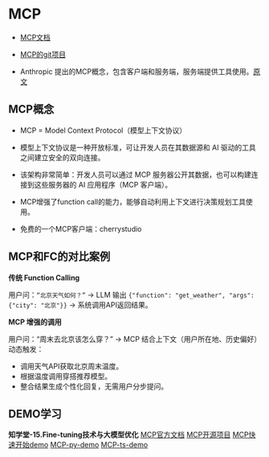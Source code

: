 # MCP

- [MCP文档](https://modelcontextprotocol.io/quickstart/server)

- [MCP的git项目](https://github.com/modelcontextprotocol/)

- Anthropic 提出的MCP概念，包含客户端和服务端，服务端提供工具使用。[原文](https://www.anthropic.com/news/model-context-protocol)

## MCP概念

- MCP = Model Context Protocol（模型上下文协议）

- 模型上下文协议是一种开放标准，可让开发人员在其数据源和 AI 驱动的工具之间建立安全的双向连接。

- 该架构非常简单：开发人员可以通过 MCP 服务器公开其数据，也可以构建连接到这些服务器的 AI 应用程序（MCP 客户端）。

- MCP增强了function call的能力，能够自动利用上下文进行决策规划工具使用。

- 免费的一个MCP客户端：cherrystudio

## MCP和FC的对比案例
**传统 Function Calling**

用户问：`“北京天气如何？”` → LLM 输出 `{"function": "get_weather", "args": {"city": "北京"}}` → 系统调用API返回结果。

**MCP 增强的调用**

用户问：“周末去北京该怎么穿？” → MCP 结合上下文（用户所在地、历史偏好）动态触发：
- 调用天气API获取北京周末温度。
- 根据温度调用穿搭推荐模型。
- 整合结果生成个性化回复，无需用户分步提问。


## DEMO学习

**知学堂-15.Fine-tuning技术与大模型优化**
[MCP官方文档](https://modelcontextprotocol.io/quickstart/client)
[MCP开源项目](https://github.com/modelcontextprotocol/)
[MCP快速开始demo](https://github.com/modelcontextprotocol/quickstart-resources)
[MCP-py-demo](https://github.com/modelcontextprotocol/python-sdk/tree/main)
[MCP-ts-demo](https://github.com/modelcontextprotocol/typescript-sdk)
